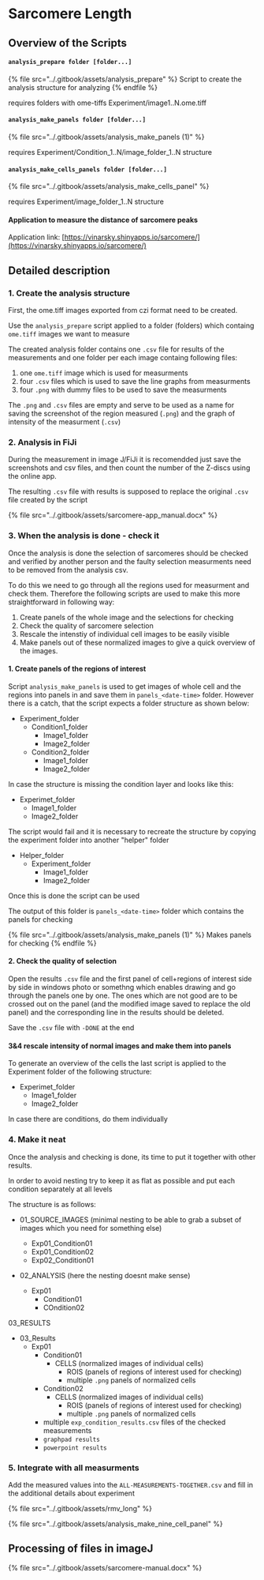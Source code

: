 # Sarcomere Length

## Overview of the Scripts

#### `analysis_prepare folder [folder...]`

{% file src="../.gitbook/assets/analysis_prepare" %}
Script to create the analysis structure for analyzing
{% endfile %}

requires folders with ome-tiffs Experiment/image1..N.ome.tiff

#### `analysis_make_panels folder [folder...]`

{% file src="../.gitbook/assets/analysis_make_panels (1)" %}

requires Experiment/Condition\_1..N/image\_folder\_1..N structure

#### `analysis_make_cells_panels folder [folder...]`

{% file src="../.gitbook/assets/analysis_make_cells_panel" %}

requires Experiment/image\_folder\_1..N structure

#### Application to measure the distance of sarcomere peaks

Application link: [https://vinarsky.shinyapps.io/sarcomere/](https://vinarsky.shinyapps.io/sarcomere/)

## Detailed description

### 1. Create the analysis structure

First, the ome.tiff images exported from czi format need to be created.

Use the `analysis_prepare` script applied to a folder (folders) which containg `ome.tiff` images we want to measure

The created analysis folder contains one `.csv` file for results of the measurements and one folder per each image containg following files:

1. one `ome.tiff` image which is used for measurments
2. four `.csv` files which is used to save the line graphs from measurments
3. four `.png` with dummy files to be used to save the measurments

The `.png` and `.csv` files are empty and serve to be used as a name for saving the screenshot of the region measured (`.png`) and the graph of intensity of the measurment (`.csv`)&#x20;

### 2. Analysis in FiJi

During the measurement in image J/FiJi it is recomendded just save the screenshots and csv files, and then count the number of the Z-discs using the online app.&#x20;

The resulting `.csv` file with results is supposed to replace the original `.csv` file created by the script

{% file src="../.gitbook/assets/sarcomere-app_manual.docx" %}

### 3. When the analysis is done - check it

Once the analysis is done the selection of sarcomeres should be checked and verified by another person and the faulty selection measurments need to be removed from the analysis csv.

&#x20;To do this we need to go through all the regions used for measurment and check them. Therefore the following scripts are used to make this more straightforward in following way:

1. Create panels of the whole image and the selections for checking
2. Check the quality of sarcomere selection
3. Rescale the intenstiy of individual cell images to be easily visible
4. Make panels out of these normalized images to give a quick overview of the images.

#### 1. Create panels of the regions of interest&#x20;

&#x20;Script `analysis_make_panels` is used to get images of whole cell and the regions into panels in and save them in `panels_<date-time>` folder. However there is a catch, that the script expects a folder structure as shown below:

* Experiment\_folder
  * Condition1\_folder
    * Image1\_folder
    * Image2\_folder
  * Condition2\_folder
    * Image1\_folder
    * Image2\_folder

In case the structure is missing the condition layer and looks like this:

* Experimet\_folder
  * Image1\_folder
  * Image2\_folder

The script would fail and it is necessary to recreate the structure by copying the experiment folder into another "helper" folder

* Helper\_folder
  * Experiment\_folder
    * Image1\_folder
    * Image2\_folder

Once this is done the script can be used

The output of this folder is `panels_<date-time>` folder which contains the panels for checking

{% file src="../.gitbook/assets/analysis_make_panels (1)" %}
Makes panels for checking
{% endfile %}

#### 2. Check the quality of selection

Open the results `.csv` file and the first panel of cell+regions of interest side by side in windows photo or somethng which enables drawing and go through the panels one by one. The ones which are not good are to be crossed out on the panel (and the modified image saved to replace the old panel) and the corresponding line in the results should be deleted.

Save the `.csv` file with `-DONE` at the end

#### 3&4 rescale intensity of normal images and make them into panels

To generate an overview of the cells the last script is applied to the Experiment folder of the following structure:

* Experimet\_folder
  * Image1\_folder
  * Image2\_folder

In case there are conditions, do them individually

### 4. Make it neat

Once the analysis and checking is done, its time to put it together with other results.

In order to avoid nesting try to keep it as flat as possible and put each condition separately at all levels

The structure is as follows:

* 01\_SOURCE\_IMAGES (minimal nesting to be able to grab a subset of images which you need for something else)
  * Exp01\_Condition01
  * Exp01\_Condition02
  * Exp02\_Condition01



* 02\_ANALYSIS (here the nesting doesnt make sense)
  * Exp01
    * Condition01
    * COndition02

03\_RESULTS

* 03\_Results
  * Exp01
    * Condition01
      * CELLS (normalized images of individual cells)
        * ROIS (panels of regions of interest used for checking)
        * multiple `.png` panels of normalized cells
    * Condition02
      * CELLS (normalized images of individual cells)
        * ROIS (panels of regions of interest used for checking)
        * multiple `.png` panels of normalized cells
    * multiple `exp_condition_results.csv` files of the checked measurements
    * `graphpad results`
    * `powerpoint results`

### 5. Integrate with all measurments

Add the measured values into the `ALL-MEASUREMENTS-TOGETHER.csv` and fill in the additional details about experiment





{% file src="../.gitbook/assets/rmv_long" %}

{% file src="../.gitbook/assets/analysis_make_nine_cell_panel" %}

## Processing of files in imageJ

{% file src="../.gitbook/assets/sarcomere-manual.docx" %}



##
